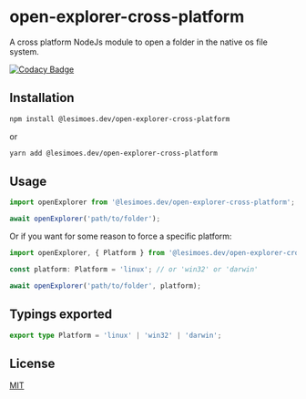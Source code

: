 # open-explorer-cross-platform

A cross platform NodeJs module to open a folder in the native os file system.

[![Codacy Badge](https://app.codacy.com/project/badge/Grade/63a5c0855d6d4ee087416016b8c718ae)](https://app.codacy.com/gh/leandrosimoes/open-explorer-cross-platform/dashboard?utm_source=gh&utm_medium=referral&utm_content=&utm_campaign=Badge_grade)

## Installation

```bash
npm install @lesimoes.dev/open-explorer-cross-platform
```

or

```bash
yarn add @lesimoes.dev/open-explorer-cross-platform
```

## Usage

```typescript
import openExplorer from '@lesimoes.dev/open-explorer-cross-platform';

await openExplorer('path/to/folder');
```

Or if you want for some reason to force a specific platform:

```typescript
import openExplorer, { Platform } from '@lesimoes.dev/open-explorer-cross-platform';

const platform: Platform = 'linux'; // or 'win32' or 'darwin'

await openExplorer('path/to/folder', platform);
```

## Typings exported

```typescript
export type Platform = 'linux' | 'win32' | 'darwin';
```

## License

[MIT](https://choosealicense.com/licenses/mit/)